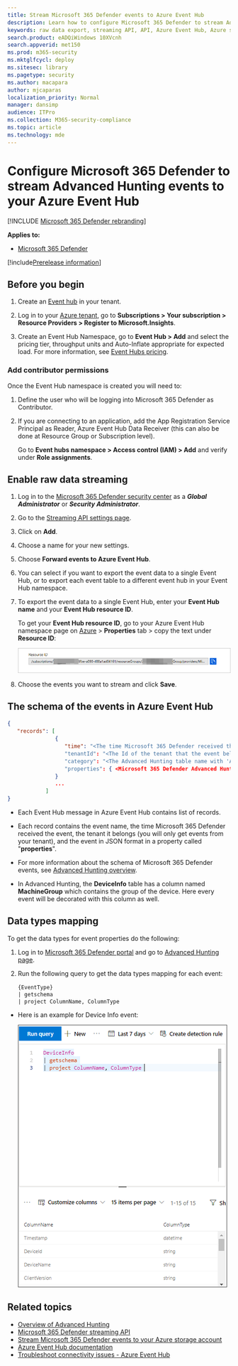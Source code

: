 ```yaml
---
title: Stream Microsoft 365 Defender events to Azure Event Hub
description: Learn how to configure Microsoft 365 Defender to stream Advanced Hunting events to your Event Hub.
keywords: raw data export, streaming API, API, Azure Event Hub, Azure storage, storage account, Advanced Hunting, raw data sharing
search.product: eADQiWindows 10XVcnh
search.appverid: met150
ms.prod: m365-security
ms.mktglfcycl: deploy
ms.sitesec: library
ms.pagetype: security
ms.author: macapara
author: mjcaparas
localization_priority: Normal
manager: dansimp
audience: ITPro
ms.collection: M365-security-compliance
ms.topic: article
ms.technology: mde
---
```


# Configure Microsoft 365 Defender to stream Advanced Hunting events to your Azure Event Hub

[!INCLUDE [Microsoft 365 Defender rebranding](../../includes/microsoft-defender.md)]


**Applies to:**
- [Microsoft 365 Defender](https://go.microsoft.com/fwlink/?linkid=2118804)

[!include[Prerelease information](../../includes/prerelease.md)]

## Before you begin

1. Create an [Event hub](/azure/event-hubs/) in your tenant.

2. Log in to your [Azure tenant](https://ms.portal.azure.com/), go to **Subscriptions > Your subscription > Resource Providers > Register to Microsoft.Insights**.

3. Create an Event Hub Namespace, go to **Event Hub > Add** and select the pricing tier, throughput units and Auto-Inflate appropriate for expected load. For more information, see [Event Hubs pricing](https://azure.microsoft.com/pricing/details/event-hubs/).  

### Add contributor permissions

Once the Event Hub namespace is created you will need to:

1. Define the user who will be logging into Microsoft 365 Defender as Contributor.

2. If you are connecting to an application, add the App Registration Service Principal as Reader, Azure Event Hub Data Receiver (this can also be done at Resource Group or Subscription level). 

    Go to **Event hubs namespace > Access control (IAM) > Add** and verify under **Role assignments**.

## Enable raw data streaming

1. Log in to the [Microsoft 365 Defender security center](https://security.microsoft.com) as a ***Global Administrator*** or ***Security Administrator***.

2. Go to the [Streaming API settings page](https://security.microsoft.com/settings/mtp_settings/raw_data_export).

3. Click on **Add**.

4. Choose a name for your new settings.

5. Choose **Forward events to Azure Event Hub**.

6. You can select if you want to export the event data to a single Event Hub, or to export each event table to a different event hub in your Event Hub namespace. 

7. To export the event data to a single Event Hub, enter your **Event Hub name** and your **Event Hub resource ID**.

   To get your **Event Hub resource ID**, go to your Azure Event Hub namespace page on [Azure](https://ms.portal.azure.com/) > **Properties** tab > copy the text under **Resource ID**:

   ![Image of Event Hub resource Id1.](../defender-endpoint/images/event-hub-resource-id.png)

8. Choose the events you want to stream and click **Save**.

## The schema of the events in Azure Event Hub

```JSON
{
   "records": [
               {
                  "time": "<The time Microsoft 365 Defender received the event>"
                  "tenantId": "<The Id of the tenant that the event belongs to>"
                  "category": "<The Advanced Hunting table name with 'AdvancedHunting-' prefix>"
                  "properties": { <Microsoft 365 Defender Advanced Hunting event as Json> }
               }
               ...
            ]
}
```

- Each Event Hub message in Azure Event Hub contains list of records.

- Each record contains the event name, the time Microsoft 365 Defender received the event, the tenant it belongs (you will only get events from your tenant), and the event in JSON format in a property called "**properties**".

- For more information about the schema of Microsoft 365 Defender events, see [Advanced Hunting overview](advanced-hunting-overview.md).

- In Advanced Hunting, the **DeviceInfo** table has a column named **MachineGroup** which contains the group of the device. Here every event will be decorated with this column as well. 

## Data types mapping

To get the data types for event properties do the following:

1. Log in to [Microsoft 365 Defender portal](https://security.microsoft.com) and go to [Advanced Hunting page](https://security.microsoft.com/hunting-package).

2. Run the following query to get the data types mapping for each event:

   ```kusto
   {EventType}
   | getschema
   | project ColumnName, ColumnType 
   ```

- Here is an example for Device Info event: 

  ![Image of Event Hub resource Id2.](../defender-endpoint/images/machine-info-datatype-example.png)

## Related topics

- [Overview of Advanced Hunting](advanced-hunting-overview.md)
- [Microsoft 365 Defender streaming API](streaming-api.md)
- [Stream Microsoft 365 Defender events to your Azure storage account](streaming-api-storage.md)
- [Azure Event Hub documentation](/azure/event-hubs/)
- [Troubleshoot connectivity issues - Azure Event Hub](/azure/event-hubs/troubleshooting-guide)
